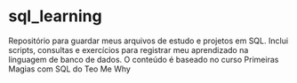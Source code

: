 # sql_learning
Repositório para guardar meus arquivos de estudo e projetos em SQL. Inclui scripts, consultas e exercícios para registrar meu aprendizado na linguagem de banco de dados. O conteúdo é baseado no curso Primeiras Magias com SQL do Teo Me Why
